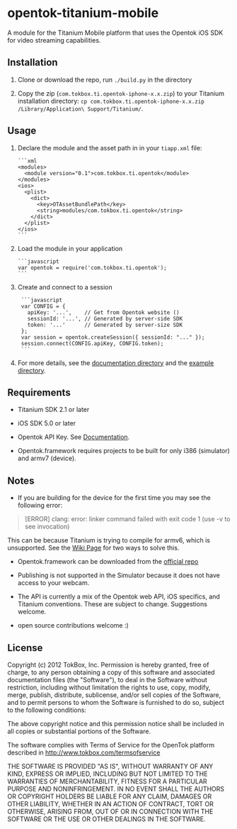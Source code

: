 opentok-titanium-mobile
================
A module for the Titanium Mobile platform that uses the Opentok iOS SDK for video streaming capabilities.

Installation
------------
1.  Clone or download the repo, run `./build.py` in the directory

2.  Copy the zip (`com.tokbox.ti.opentok-iphone-x.x.zip`) to your Titanium installation directory: `cp com.tokbox.ti.opentok-iphone-x.x.zip /Library/Application\ Support/Titanium/`.

Usage
-----
1.  Declare the module and the asset path in in your `tiapp.xml` file:

        ```xml
        <modules>
          <module version="0.1">com.tokbox.ti.opentok</module>
        </modules>
        <ios>
          <plist>
            <dict>
              <key>OTAssetBundlePath</key>
              <string>modules/com.tokbox.ti.opentok</string>
            </dict>
          </plist>
        </ios>
        ```
	
2.  Load the module in your application

        ```javascript
        var opentok = require('com.tokbox.ti.opentok');
        ```
	
3. Create and connect to a session

        ```javascript
        var CONFIG = {
          apiKey: '...',    // Get from Opentok website ()
          sessionId: '...', // Generated by server-side SDK
          token: '...'      // Generated by server-size SDK
        };
        var session = opentok.createSession({ sessionId: "..." });
        session.connect(CONFIG.apiKey, CONFIG.token);
        ```
	
4. For more details, see the [documentation directory](opentok-titanium-mobile/tree/master/documentation) and the [example directory](opentok-titanium-mobile/tree/master/example).

Requirements
------------
*  Titanium SDK 2.1 or later

*  iOS SDK 5.0 or later

*  Opentok API Key. See [Documentation](http://www.tokbox.com/opentok/api/tools/js/apikey).

*  Opentok.framework requires projects to be built for only i386 (simulator) and armv7 (device).

Notes
-----
*  If you are building for the device for the first time you may see the following error:

> [ERROR] clang: error: linker command failed with exit code 1 (use -v to see invocation)

   This can be because Titanium is trying to compile for armv6, which is unsupported. See the [Wiki Page](opentok-titanium-mobile/wiki/Removing-armv6-from-your-Titanium-Project) for two ways to solve this.

*  Opentok.framework can be downloaded from the [official repo](https://github.com/opentok/opentok-ios-sdk)

*  Publishing is not supported in the Simulator because it does not have access to your webcam.

*  The API is currently a mix of the Opentok web API, iOS specifics, and Titanium conventions. These are subject
   to change. Suggestions welcome.

*  open source contributions welcome :)

License
-------
Copyright (c) 2012 TokBox, Inc.
Permission is hereby granted, free of charge, to any person obtaining a copy of
this software and associated documentation files (the "Software"), to deal in 
the Software without restriction, including without limitation the rights to 
use, copy, modify, merge, publish, distribute, sublicense, and/or sell copies 
of the Software, and to permit persons to whom the Software is furnished to do 
so, subject to the following conditions:

The above copyright notice and this permission notice shall be included in all 
copies or substantial portions of the Software.

The software complies with Terms of Service for the OpenTok platform described 
in http://www.tokbox.com/termsofservice

THE SOFTWARE IS PROVIDED "AS IS", WITHOUT WARRANTY OF ANY KIND, EXPRESS OR 
IMPLIED, INCLUDING BUT NOT LIMITED TO THE WARRANTIES OF MERCHANTABILITY, 
FITNESS FOR A PARTICULAR PURPOSE AND NONINFRINGEMENT. IN NO EVENT SHALL THE 
AUTHORS OR COPYRIGHT HOLDERS BE LIABLE FOR ANY CLAIM, DAMAGES OR OTHER 
LIABILITY, WHETHER IN AN ACTION OF CONTRACT, TORT OR OTHERWISE, ARISING FROM, 
OUT OF OR IN CONNECTION WITH THE SOFTWARE OR THE USE OR OTHER DEALINGS IN THE 
SOFTWARE.

